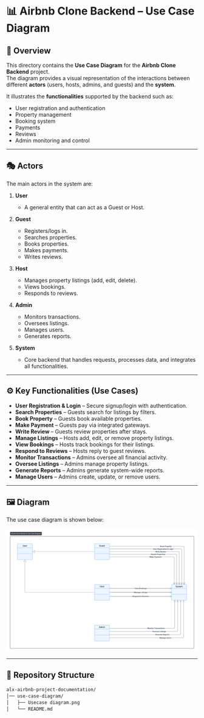 # 📊 Airbnb Clone Backend – Use Case Diagram

## 📌 Overview
This directory contains the **Use Case Diagram** for the **Airbnb Clone Backend** project.  
The diagram provides a visual representation of the interactions between different **actors** (users, hosts, admins, and guests) and the **system**.  

It illustrates the **functionalities** supported by the backend such as:
- User registration and authentication
- Property management
- Booking system
- Payments
- Reviews
- Admin monitoring and control

---

## 🎭 Actors
The main actors in the system are:

1. **User**  
   - A general entity that can act as a Guest or Host.

2. **Guest**  
   - Registers/logs in.  
   - Searches properties.  
   - Books properties.  
   - Makes payments.  
   - Writes reviews.  

3. **Host**  
   - Manages property listings (add, edit, delete).  
   - Views bookings.  
   - Responds to reviews.  

4. **Admin**  
   - Monitors transactions.  
   - Oversees listings.  
   - Manages users.  
   - Generates reports.  

5. **System**  
   - Core backend that handles requests, processes data, and integrates all functionalities.  

---

## ⚙️ Key Functionalities (Use Cases)
- **User Registration & Login** – Secure signup/login with authentication.  
- **Search Properties** – Guests search for listings by filters.  
- **Book Property** – Guests book available properties.  
- **Make Payment** – Guests pay via integrated gateways.  
- **Write Review** – Guests review properties after stays.  
- **Manage Listings** – Hosts add, edit, or remove property listings.  
- **View Bookings** – Hosts track bookings for their listings.  
- **Respond to Reviews** – Hosts reply to guest reviews.  
- **Monitor Transactions** – Admins oversee all financial activity.  
- **Oversee Listings** – Admins manage property listings.  
- **Generate Reports** – Admins generate system-wide reports.  
- **Manage Users** – Admins create, update, or remove users.  

---

## 🖼️ Diagram
The use case diagram is shown below:

![Use Case Diagram](./Usecase%20diagram.png)

---

## 📂 Repository Structure
```bash
alx-airbnb-project-documentation/
│── use-case-diagram/
│   ├── Usecase diagram.png
│   └── README.md
